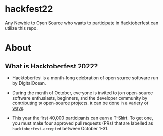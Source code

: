 # hackfest22
Any Newbie to Open Source who wants to participate in Hacktoberfest can utilize this repo.

# About 

## What is Hacktoberfest 2022?
- Hacktoberfest is a month-long celebration of open source software run by DigitalOcean. 

- During the month of October, everyone is invited to join open-source software enthusiasts, beginners, and the developer community by contributing to open-source projects. It can be done in a variety of [ways](https://hacktoberfest.digitalocean.com/). 

- This year the first 40,000 participants can earn a T-Shirt. To get one, you must make four approved pull requests (PRs) that are labelled as `hacktoberfest-accepted` between October 1-31.
